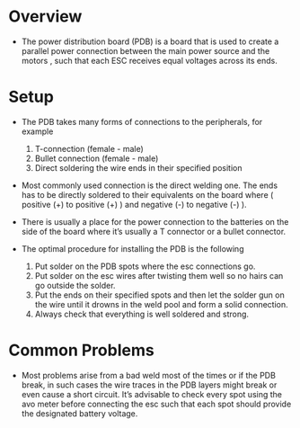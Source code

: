 # Overview

* The power distribution board (PDB) is a board that is used to create a parallel power connection between the main power source and the motors , such that each ESC receives equal voltages across its ends.


# Setup

* The PDB takes many forms of connections to the peripherals, for example
  1. T-connection (female - male)
  2. Bullet connection (female - male)
  3. Direct soldering the wire ends in their specified position 

* Most commonly used connection is the direct welding one. The ends has to be directly soldered to their equivalents on the board where ( positive (+) to positive (+) ) and negative (-) to negative (-) ). 


* There is usually a place for the power connection to the batteries on the side of the board where it’s usually a T connector or a bullet connector.

* The optimal procedure for installing the PDB is the following 
   1. Put solder on the PDB spots where the esc connections go.
   2. Put solder on the esc wires after twisting them well so no hairs can go outside the solder.
   3. Put the ends on their specified spots and then let the solder gun on the wire until it drowns in the weld pool and form a solid connection.
   4. Always check that everything is well soldered and strong.  
   

   
# Common Problems
   
   * Most problems arise from a bad weld most of the times or if the PDB break, in such cases the wire traces in the PDB layers might break or even cause a short circuit. It’s advisable to check every spot using the avo meter before connecting the esc such that each spot should provide the designated battery voltage.


